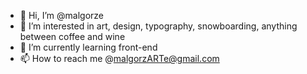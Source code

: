- 👋 Hi, I’m @malgorze
- 👀 I’m interested in art, design, typography, snowboarding, anything between coffee and wine
- 🌱 I’m currently learning front-end
- 📫 How to reach me @malgorzARTe@gmail.com

<!---
malgorze/malgorze is a ✨ special ✨ repository because its `README.md` (this file) appears on your GitHub profile.
You can click the Preview link to take a look at your changes.
--->
